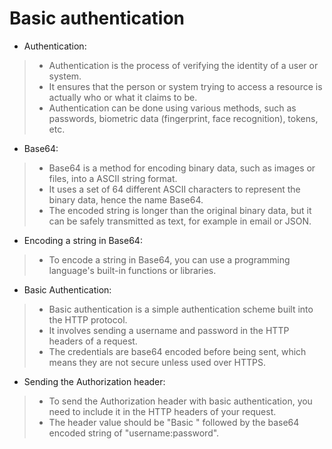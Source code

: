 # Basic authentication
* Authentication:
> * Authentication is the process of verifying the identity of a user or system.
> * It ensures that the person or system trying to access a resource is actually who or what it claims to be.
> * Authentication can be done using various methods, such as passwords, biometric data (fingerprint, face recognition), tokens, etc.
* Base64:
> * Base64 is a method for encoding binary data, such as images or files, into a ASCII string format.
> * It uses a set of 64 different ASCII characters to represent the binary data, hence the name Base64.
> * The encoded string is longer than the original binary data, but it can be safely transmitted as text, for example in email or JSON.
* Encoding a string in Base64:
> * To encode a string in Base64, you can use a programming language's built-in functions or libraries.
* Basic Authentication:
> * Basic authentication is a simple authentication scheme built into the HTTP protocol.
> * It involves sending a username and password in the HTTP headers of a request.
> * The credentials are base64 encoded before being sent, which means they are not secure unless used over HTTPS.
* Sending the Authorization header:
> * To send the Authorization header with basic authentication, you need to include it in the HTTP headers of your request.
> * The header value should be "Basic " followed by the base64 encoded string of "username:password".
